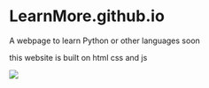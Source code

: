 # LearnMore.github.io
A webpage to learn Python or other languages soon

<p>this website is built on html css and js</p>

<img src="https://media.discordapp.net/attachments/1125684830017962036/1228011451705200694/learn.py.png?ex=662a7dc9&is=661808c9&hm=a09ccbd0bfcfbf6bfe16880c24f38e566fe4401d15a13cfbc9dc50315eaffe60&">
